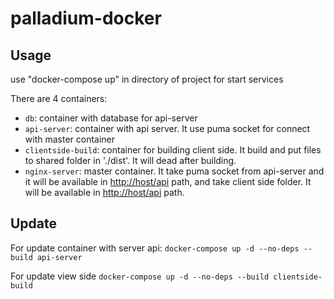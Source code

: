# palladium-docker

## Usage

use "docker-compose up" in directory of project for start services

There are 4 containers:
  
* `db`: container with database for api-server
* `api-server`: container with api server.
  It use puma socket for connect with master container
* `clientside-build`: container for building client side.
  It build and put files to shared folder in './dist'.
  It will dead after building.
* `nginx-server`: master container. It take puma socket from api-server
  and it will be available in [http://host/api](http://host/api)
  path, and take client side folder.
  It will be available in [http://host/api](http://host/api) path.

## Update

For update container with server api:
```docker-compose up -d --no-deps --build api-server```

For update view side
```docker-compose up -d --no-deps --build clientside-build```
